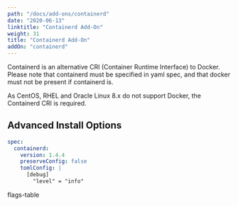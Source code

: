```yaml
---
path: "/docs/add-ons/containerd"
date: "2020-06-13"
linktitle: "Containerd Add-On"
weight: 31
title: "Containerd Add-On"
addOn: "containerd"
---
```

Containerd is an alternative CRI (Container Runtime Interface) to Docker.
Please note that containerd must be specified in yaml spec, and that docker must not be present if containerd is.

As CentOS, RHEL and Oracle Linux 8.x do not support Docker, the Containerd CRI is required.

## Advanced Install Options

```yaml
spec:
  containerd:
    version: 1.4.4
    preserveConfig: false
    tomlConfig: |
      [debug]
        "level" = "info"
```

flags-table

